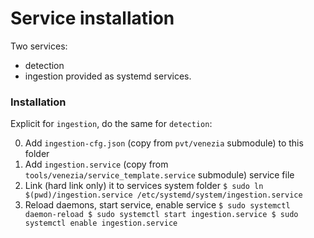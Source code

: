 # Service installation

Two services:
 - detection
 - ingestion
provided as systemd services.

### Installation
Explicit for `ingestion`, do the same for `detection`:

  0. Add `ingestion-cfg.json` (copy from `pvt/venezia` submodule) to this folder
  1. Add `ingestion.service` (copy from `tools/venezia/service_template.service` submodule) service file
  2. Link (hard link only) it to services system folder
    ```
    $ sudo ln $(pwd)/ingestion.service /etc/systemd/system/ingestion.service
    ```
  3. Reload daemons, start service, enable service
    ```
    $ sudo systemctl daemon-reload
    $ sudo systemctl start ingestion.service
    $ sudo systemctl enable ingestion.service
    ```